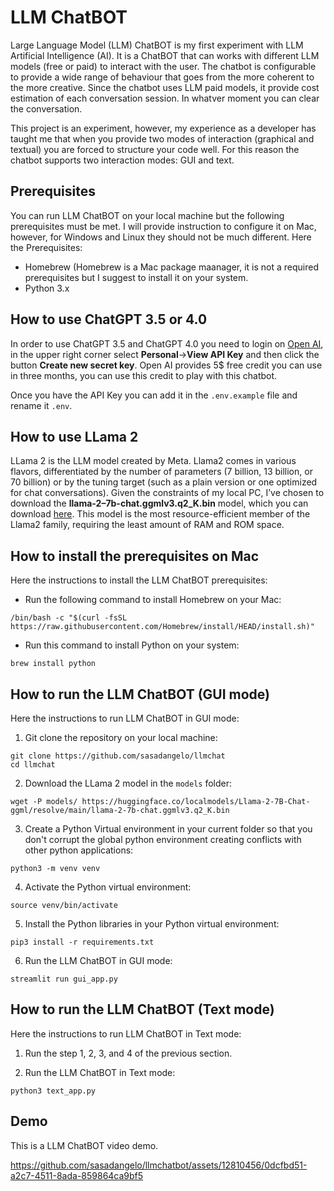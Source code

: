 # LLM ChatBOT

Large Language Model (LLM) ChatBOT is my first experiment with LLM Artificial Intelligence (AI). It is a ChatBOT that can works with different LLM models (free or paid) to interact with the user. The chatbot is configurable to provide a wide range of behaviour that goes from the more coherent to the more creative. Since the chatbot uses LLM paid models, it provide cost estimation of each conversation session. In whatver moment you can clear the conversation.

This project is an experiment, however, my experience as a developer has taught me that when you provide two modes of interaction (graphical and textual) you are forced to structure your code well. For this reason the chatbot supports two interaction modes: GUI and text.

## Prerequisites

You can run LLM ChatBOT on your local machine but the following prerequisites must be met. I will provide instruction to configure it on Mac, however, for Windows and Linux they should not be much different.
Here the Prerequisites:

* Homebrew (Homebrew is a Mac package maanager, it is not a required prerequisites but I suggest to install it on your system.
* Python 3.x

## How to use ChatGPT 3.5 or 4.0

In order to use ChatGPT 3.5 and ChatGPT 4.0 you need to login on [Open AI](https://beta.openai.com/signup), in the upper right corner select **Personal**->**View API Key** and then click the button **Create new secret key**. Open AI provides 5$ free credit you can use in three months, you can use this credit to play with this chatbot.

Once you have the API Key you can add it in the ```.env.example``` file and rename it ```.env```.

## How to use LLama 2

LLama 2 is the LLM model created by Meta. Llama2 comes in various flavors, differentiated by the number of parameters (7 billion, 13 billion, or 70 billion) or by the tuning target (such as a plain version or one optimized for chat conversations). Given the constraints of my local PC, I’ve chosen to download the **llama-2–7b-chat.ggmlv3.q2_K.bin** model, which you can download [here](https://huggingface.co/localmodels/Llama-2-7B-Chat-ggml/tree/main). This model is the most resource-efficient member of the Llama2 family, requiring the least amount of RAM and ROM space.

## How to install the prerequisites on Mac

Here the instructions to install the LLM ChatBOT prerequisites:

* Run the following command to install Homebrew on your Mac:
```
/bin/bash -c "$(curl -fsSL https://raw.githubusercontent.com/Homebrew/install/HEAD/install.sh)"
```

* Run this command to install Python on your system:
```
brew install python
```

## How to run the LLM ChatBOT (GUI mode)

Here the instructions to run LLM ChatBOT in GUI mode:

1. Git clone the repository on your local machine:
  ```
  git clone https://github.com/sasadangelo/llmchat
  cd llmchat
  ```

2. Download the LLama 2 model in the ```models``` folder:
  ```
  wget -P models/ https://huggingface.co/localmodels/Llama-2-7B-Chat-ggml/resolve/main/llama-2-7b-chat.ggmlv3.q2_K.bin
  ```

3. Create a Python Virtual environment in your current folder so that you don't corrupt the global python environment creating conflicts with other python applications:
  ```
  python3 -m venv venv
  ```

4. Activate the Python virtual environment:
  ```
  source venv/bin/activate
  ```

5. Install the Python libraries in your Python virtual environment:
  ```
  pip3 install -r requirements.txt
  ```

6. Run the LLM ChatBOT in GUI mode:
  ```
  streamlit run gui_app.py
  ```

## How to run the LLM ChatBOT (Text mode)

Here the instructions to run LLM ChatBOT in Text mode:

1. Run the step 1, 2, 3, and 4 of the previous section.

2. Run the LLM ChatBOT in Text mode:
  ```
  python3 text_app.py
  ```

## Demo

This is a LLM ChatBOT video demo.

https://github.com/sasadangelo/llmchatbot/assets/12810456/0dcfbd51-a2c7-4511-8ada-859864ca9bf5

